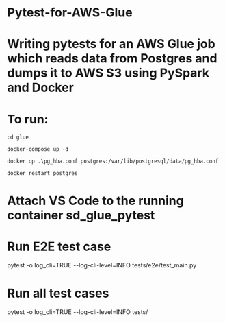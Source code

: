 # Pytest-for-AWS-Glue
# Writing pytests for an AWS Glue job which reads data from Postgres and dumps it to AWS S3 using PySpark and Docker

# To run:
```
cd glue

docker-compose up -d

docker cp .\pg_hba.conf postgres:/var/lib/postgresql/data/pg_hba.conf

docker restart postgres
```
# Attach VS Code to the running container sd_glue_pytest
# Run E2E test case
pytest -o log_cli=TRUE --log-cli-level=INFO tests/e2e/test_main.py

# Run all test cases
pytest -o log_cli=TRUE --log-cli-level=INFO tests/
